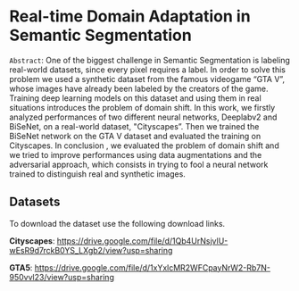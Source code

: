 # Real-time Domain Adaptation in Semantic Segmentation

`Abstract`: One of the biggest challenge in Semantic Segmentation is labeling real-world datasets, since every pixel requires a label. In order to solve this problem we used a synthetic dataset from the famous videogame “GTA V”, whose images have already been labeled by the creators of the game. Training deep learning models on this dataset and using them in real situations introduces the problem of domain shift. In this work, we firstly analyzed performances of two different neural networks, 
Deeplabv2 and BiSeNet, on a real-world dataset, "Cityscapes”. Then we trained the BiSeNet network on the GTA V dataset and evaluated the training on Cityscapes. In conclusion , we evaluated the problem of domain shift and we tried to improve performances using data augmentations and the adversarial approach, which consists in trying to fool a neural network trained to distinguish real and synthetic images.


## Datasets

To download the dataset use the following download links.

**Cityscapes**: https://drive.google.com/file/d/1Qb4UrNsjvlU-wEsR9d7rckB0YS_LXgb2/view?usp=sharing

**GTA5**: https://drive.google.com/file/d/1xYxlcMR2WFCpayNrW2-Rb7N-950vvl23/view?usp=sharing
